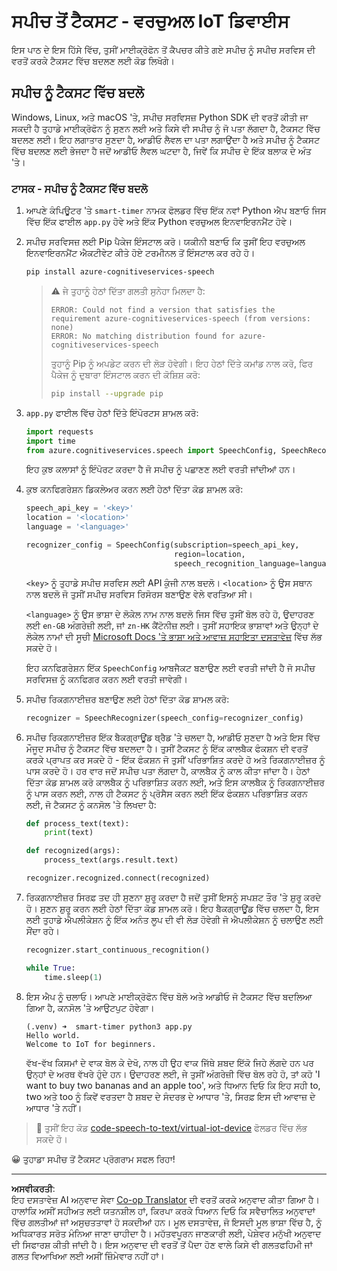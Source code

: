 <!--
CO_OP_TRANSLATOR_METADATA:
{
  "original_hash": "c0550b254b9ba2539baf1e6bb5fc05f8",
  "translation_date": "2025-08-27T14:10:56+00:00",
  "source_file": "6-consumer/lessons/1-speech-recognition/virtual-device-speech-to-text.md",
  "language_code": "pa"
}
-->
# ਸਪੀਚ ਤੋਂ ਟੈਕਸਟ - ਵਰਚੁਅਲ IoT ਡਿਵਾਈਸ

ਇਸ ਪਾਠ ਦੇ ਇਸ ਹਿੱਸੇ ਵਿੱਚ, ਤੁਸੀਂ ਮਾਈਕ੍ਰੋਫੋਨ ਤੋਂ ਕੈਪਚਰ ਕੀਤੇ ਗਏ ਸਪੀਚ ਨੂੰ ਸਪੀਚ ਸਰਵਿਸ ਦੀ ਵਰਤੋਂ ਕਰਕੇ ਟੈਕਸਟ ਵਿੱਚ ਬਦਲਣ ਲਈ ਕੋਡ ਲਿਖੋਗੇ।

## ਸਪੀਚ ਨੂੰ ਟੈਕਸਟ ਵਿੱਚ ਬਦਲੋ

Windows, Linux, ਅਤੇ macOS 'ਤੇ, ਸਪੀਚ ਸਰਵਿਸਜ਼ Python SDK ਦੀ ਵਰਤੋਂ ਕੀਤੀ ਜਾ ਸਕਦੀ ਹੈ ਤੁਹਾਡੇ ਮਾਈਕ੍ਰੋਫੋਨ ਨੂੰ ਸੁਣਨ ਲਈ ਅਤੇ ਕਿਸੇ ਵੀ ਸਪੀਚ ਨੂੰ ਜੋ ਪਤਾ ਲੱਗਦਾ ਹੈ, ਟੈਕਸਟ ਵਿੱਚ ਬਦਲਣ ਲਈ। ਇਹ ਲਗਾਤਾਰ ਸੁਣਦਾ ਹੈ, ਆਡੀਓ ਲੈਵਲ ਦਾ ਪਤਾ ਲਗਾਉਂਦਾ ਹੈ ਅਤੇ ਸਪੀਚ ਨੂੰ ਟੈਕਸਟ ਵਿੱਚ ਬਦਲਣ ਲਈ ਭੇਜਦਾ ਹੈ ਜਦੋਂ ਆਡੀਓ ਲੈਵਲ ਘਟਦਾ ਹੈ, ਜਿਵੇਂ ਕਿ ਸਪੀਚ ਦੇ ਇੱਕ ਬਲਾਕ ਦੇ ਅੰਤ 'ਤੇ।

### ਟਾਸਕ - ਸਪੀਚ ਨੂੰ ਟੈਕਸਟ ਵਿੱਚ ਬਦਲੋ

1. ਆਪਣੇ ਕੰਪਿਊਟਰ 'ਤੇ `smart-timer` ਨਾਮਕ ਫੋਲਡਰ ਵਿੱਚ ਇੱਕ ਨਵਾਂ Python ਐਪ ਬਣਾਓ ਜਿਸ ਵਿੱਚ ਇੱਕ ਫਾਈਲ `app.py` ਹੋਵੇ ਅਤੇ ਇੱਕ Python ਵਰਚੁਅਲ ਇਨਵਾਇਰਨਮੈਂਟ ਹੋਵੇ।

1. ਸਪੀਚ ਸਰਵਿਸਜ਼ ਲਈ Pip ਪੈਕੇਜ ਇੰਸਟਾਲ ਕਰੋ। ਯਕੀਨੀ ਬਣਾਓ ਕਿ ਤੁਸੀਂ ਇਹ ਵਰਚੁਅਲ ਇਨਵਾਇਰਨਮੈਂਟ ਐਕਟੀਵੇਟ ਕੀਤੇ ਹੋਏ ਟਰਮੀਨਲ ਤੋਂ ਇੰਸਟਾਲ ਕਰ ਰਹੇ ਹੋ।

    ```sh
    pip install azure-cognitiveservices-speech
    ```

    > ⚠️ ਜੇ ਤੁਹਾਨੂੰ ਹੇਠਾਂ ਦਿੱਤਾ ਗਲਤੀ ਸੁਨੇਹਾ ਮਿਲਦਾ ਹੈ:
    >
    > ```output
    > ERROR: Could not find a version that satisfies the requirement azure-cognitiveservices-speech (from versions: none)
    > ERROR: No matching distribution found for azure-cognitiveservices-speech
    > ```
    >
    > ਤੁਹਾਨੂੰ Pip ਨੂੰ ਅਪਡੇਟ ਕਰਨ ਦੀ ਲੋੜ ਹੋਵੇਗੀ। ਇਹ ਹੇਠਾਂ ਦਿੱਤੇ ਕਮਾਂਡ ਨਾਲ ਕਰੋ, ਫਿਰ ਪੈਕੇਜ ਨੂੰ ਦੁਬਾਰਾ ਇੰਸਟਾਲ ਕਰਨ ਦੀ ਕੋਸ਼ਿਸ਼ ਕਰੋ:
    >
    > ```sh
    > pip install --upgrade pip
    > ```

1. `app.py` ਫਾਈਲ ਵਿੱਚ ਹੇਠਾਂ ਦਿੱਤੇ ਇੰਪੋਰਟਸ ਸ਼ਾਮਲ ਕਰੋ:

    ```python
    import requests
    import time
    from azure.cognitiveservices.speech import SpeechConfig, SpeechRecognizer
    ```

    ਇਹ ਕੁਝ ਕਲਾਸਾਂ ਨੂੰ ਇੰਪੋਰਟ ਕਰਦਾ ਹੈ ਜੋ ਸਪੀਚ ਨੂੰ ਪਛਾਣਣ ਲਈ ਵਰਤੀ ਜਾਂਦੀਆਂ ਹਨ।

1. ਕੁਝ ਕਨਫਿਗਰੇਸ਼ਨ ਡਿਕਲੇਅਰ ਕਰਨ ਲਈ ਹੇਠਾਂ ਦਿੱਤਾ ਕੋਡ ਸ਼ਾਮਲ ਕਰੋ:

    ```python
    speech_api_key = '<key>'
    location = '<location>'
    language = '<language>'

    recognizer_config = SpeechConfig(subscription=speech_api_key,
                                     region=location,
                                     speech_recognition_language=language)
    ```

    `<key>` ਨੂੰ ਤੁਹਾਡੇ ਸਪੀਚ ਸਰਵਿਸ ਲਈ API ਕੁੰਜੀ ਨਾਲ ਬਦਲੋ। `<location>` ਨੂੰ ਉਸ ਸਥਾਨ ਨਾਲ ਬਦਲੋ ਜੋ ਤੁਸੀਂ ਸਪੀਚ ਸਰਵਿਸ ਰਿਸੋਰਸ ਬਣਾਉਣ ਵੇਲੇ ਵਰਤਿਆ ਸੀ।

    `<language>` ਨੂੰ ਉਸ ਭਾਸ਼ਾ ਦੇ ਲੋਕੇਲ ਨਾਮ ਨਾਲ ਬਦਲੋ ਜਿਸ ਵਿੱਚ ਤੁਸੀਂ ਬੋਲ ਰਹੇ ਹੋ, ਉਦਾਹਰਣ ਲਈ `en-GB` ਅੰਗਰੇਜ਼ੀ ਲਈ, ਜਾਂ `zn-HK` ਕੈਂਟੋਨੀਜ਼ ਲਈ। ਤੁਸੀਂ ਸਹਾਇਕ ਭਾਸ਼ਾਵਾਂ ਅਤੇ ਉਨ੍ਹਾਂ ਦੇ ਲੋਕੇਲ ਨਾਮਾਂ ਦੀ ਸੂਚੀ [Microsoft Docs 'ਤੇ ਭਾਸ਼ਾ ਅਤੇ ਆਵਾਜ਼ ਸਹਾਇਤਾ ਦਸਤਾਵੇਜ਼](https://docs.microsoft.com/azure/cognitive-services/speech-service/language-support?WT.mc_id=academic-17441-jabenn#speech-to-text) ਵਿੱਚ ਲੱਭ ਸਕਦੇ ਹੋ।

    ਇਹ ਕਨਫਿਗਰੇਸ਼ਨ ਇੱਕ `SpeechConfig` ਆਬਜੈਕਟ ਬਣਾਉਣ ਲਈ ਵਰਤੀ ਜਾਂਦੀ ਹੈ ਜੋ ਸਪੀਚ ਸਰਵਿਸਜ਼ ਨੂੰ ਕਨਫਿਗਰ ਕਰਨ ਲਈ ਵਰਤੀ ਜਾਵੇਗੀ।

1. ਸਪੀਚ ਰਿਕਗਨਾਈਜ਼ਰ ਬਣਾਉਣ ਲਈ ਹੇਠਾਂ ਦਿੱਤਾ ਕੋਡ ਸ਼ਾਮਲ ਕਰੋ:

    ```python
    recognizer = SpeechRecognizer(speech_config=recognizer_config)
    ```

1. ਸਪੀਚ ਰਿਕਗਨਾਈਜ਼ਰ ਇੱਕ ਬੈਕਗ੍ਰਾਊਂਡ ਥ੍ਰੈਡ 'ਤੇ ਚਲਦਾ ਹੈ, ਆਡੀਓ ਸੁਣਦਾ ਹੈ ਅਤੇ ਇਸ ਵਿੱਚ ਮੌਜੂਦ ਸਪੀਚ ਨੂੰ ਟੈਕਸਟ ਵਿੱਚ ਬਦਲਦਾ ਹੈ। ਤੁਸੀਂ ਟੈਕਸਟ ਨੂੰ ਇੱਕ ਕਾਲਬੈਕ ਫੰਕਸ਼ਨ ਦੀ ਵਰਤੋਂ ਕਰਕੇ ਪ੍ਰਾਪਤ ਕਰ ਸਕਦੇ ਹੋ - ਇੱਕ ਫੰਕਸ਼ਨ ਜੋ ਤੁਸੀਂ ਪਰਿਭਾਸ਼ਿਤ ਕਰਦੇ ਹੋ ਅਤੇ ਰਿਕਗਨਾਈਜ਼ਰ ਨੂੰ ਪਾਸ ਕਰਦੇ ਹੋ। ਹਰ ਵਾਰ ਜਦੋਂ ਸਪੀਚ ਪਤਾ ਲੱਗਦਾ ਹੈ, ਕਾਲਬੈਕ ਨੂੰ ਕਾਲ ਕੀਤਾ ਜਾਂਦਾ ਹੈ। ਹੇਠਾਂ ਦਿੱਤਾ ਕੋਡ ਸ਼ਾਮਲ ਕਰੋ ਕਾਲਬੈਕ ਨੂੰ ਪਰਿਭਾਸ਼ਿਤ ਕਰਨ ਲਈ, ਅਤੇ ਇਸ ਕਾਲਬੈਕ ਨੂੰ ਰਿਕਗਨਾਈਜ਼ਰ ਨੂੰ ਪਾਸ ਕਰਨ ਲਈ, ਨਾਲ ਹੀ ਟੈਕਸਟ ਨੂੰ ਪ੍ਰੋਸੈਸ ਕਰਨ ਲਈ ਇੱਕ ਫੰਕਸ਼ਨ ਪਰਿਭਾਸ਼ਿਤ ਕਰਨ ਲਈ, ਜੋ ਟੈਕਸਟ ਨੂੰ ਕਨਸੋਲ 'ਤੇ ਲਿਖਦਾ ਹੈ:

    ```python
    def process_text(text):
        print(text)

    def recognized(args):
        process_text(args.result.text)
    
    recognizer.recognized.connect(recognized)
    ```

1. ਰਿਕਗਨਾਈਜ਼ਰ ਸਿਰਫ਼ ਤਦ ਹੀ ਸੁਣਨਾ ਸ਼ੁਰੂ ਕਰਦਾ ਹੈ ਜਦੋਂ ਤੁਸੀਂ ਇਸਨੂੰ ਸਪਸ਼ਟ ਤੌਰ 'ਤੇ ਸ਼ੁਰੂ ਕਰਦੇ ਹੋ। ਸੁਣਨ ਸ਼ੁਰੂ ਕਰਨ ਲਈ ਹੇਠਾਂ ਦਿੱਤਾ ਕੋਡ ਸ਼ਾਮਲ ਕਰੋ। ਇਹ ਬੈਕਗ੍ਰਾਊਂਡ ਵਿੱਚ ਚਲਦਾ ਹੈ, ਇਸ ਲਈ ਤੁਹਾਡੇ ਐਪਲੀਕੇਸ਼ਨ ਨੂੰ ਇੱਕ ਅਨੰਤ ਲੂਪ ਦੀ ਵੀ ਲੋੜ ਹੋਵੇਗੀ ਜੋ ਐਪਲੀਕੇਸ਼ਨ ਨੂੰ ਚਲਾਉਣ ਲਈ ਸੌਂਦਾ ਰਹੇ।

    ```python
    recognizer.start_continuous_recognition()

    while True:
        time.sleep(1)
    ```

1. ਇਸ ਐਪ ਨੂੰ ਚਲਾਓ। ਆਪਣੇ ਮਾਈਕ੍ਰੋਫੋਨ ਵਿੱਚ ਬੋਲੋ ਅਤੇ ਆਡੀਓ ਜੋ ਟੈਕਸਟ ਵਿੱਚ ਬਦਲਿਆ ਗਿਆ ਹੈ, ਕਨਸੋਲ 'ਤੇ ਆਉਟਪੁਟ ਹੋਵੇਗਾ।

    ```output
    (.venv) ➜  smart-timer python3 app.py
    Hello world.
    Welcome to IoT for beginners.
    ```

    ਵੱਖ-ਵੱਖ ਕਿਸਮਾਂ ਦੇ ਵਾਕ ਬੋਲ ਕੇ ਦੇਖੋ, ਨਾਲ ਹੀ ਉਹ ਵਾਕ ਜਿੱਥੇ ਸ਼ਬਦ ਇੱਕੋ ਜਿਹੇ ਲੱਗਦੇ ਹਨ ਪਰ ਉਨ੍ਹਾਂ ਦੇ ਅਰਥ ਵੱਖਰੇ ਹੁੰਦੇ ਹਨ। ਉਦਾਹਰਣ ਲਈ, ਜੇ ਤੁਸੀਂ ਅੰਗਰੇਜ਼ੀ ਵਿੱਚ ਬੋਲ ਰਹੇ ਹੋ, ਤਾਂ ਕਹੋ 'I want to buy two bananas and an apple too', ਅਤੇ ਧਿਆਨ ਦਿਓ ਕਿ ਇਹ ਸਹੀ to, two ਅਤੇ too ਨੂੰ ਕਿਵੇਂ ਵਰਤਦਾ ਹੈ ਸ਼ਬਦ ਦੇ ਸੰਦਰਭ ਦੇ ਆਧਾਰ 'ਤੇ, ਸਿਰਫ਼ ਇਸ ਦੀ ਆਵਾਜ਼ ਦੇ ਆਧਾਰ 'ਤੇ ਨਹੀਂ।

> 💁 ਤੁਸੀਂ ਇਹ ਕੋਡ [code-speech-to-text/virtual-iot-device](../../../../../6-consumer/lessons/1-speech-recognition/code-speech-to-text/virtual-iot-device) ਫੋਲਡਰ ਵਿੱਚ ਲੱਭ ਸਕਦੇ ਹੋ।

😀 ਤੁਹਾਡਾ ਸਪੀਚ ਤੋਂ ਟੈਕਸਟ ਪ੍ਰੋਗਰਾਮ ਸਫਲ ਰਿਹਾ!

---

**ਅਸਵੀਕਰਤੀ**:  
ਇਹ ਦਸਤਾਵੇਜ਼ AI ਅਨੁਵਾਦ ਸੇਵਾ [Co-op Translator](https://github.com/Azure/co-op-translator) ਦੀ ਵਰਤੋਂ ਕਰਕੇ ਅਨੁਵਾਦ ਕੀਤਾ ਗਿਆ ਹੈ। ਹਾਲਾਂਕਿ ਅਸੀਂ ਸਹੀਅਤ ਲਈ ਯਤਨਸ਼ੀਲ ਹਾਂ, ਕਿਰਪਾ ਕਰਕੇ ਧਿਆਨ ਦਿਓ ਕਿ ਸਵੈਚਾਲਿਤ ਅਨੁਵਾਦਾਂ ਵਿੱਚ ਗਲਤੀਆਂ ਜਾਂ ਅਸੁਚਤਤਾਵਾਂ ਹੋ ਸਕਦੀਆਂ ਹਨ। ਮੂਲ ਦਸਤਾਵੇਜ਼, ਜੋ ਇਸਦੀ ਮੂਲ ਭਾਸ਼ਾ ਵਿੱਚ ਹੈ, ਨੂੰ ਅਧਿਕਾਰਤ ਸਰੋਤ ਮੰਨਿਆ ਜਾਣਾ ਚਾਹੀਦਾ ਹੈ। ਮਹੱਤਵਪੂਰਨ ਜਾਣਕਾਰੀ ਲਈ, ਪੇਸ਼ੇਵਰ ਮਨੁੱਖੀ ਅਨੁਵਾਦ ਦੀ ਸਿਫਾਰਸ਼ ਕੀਤੀ ਜਾਂਦੀ ਹੈ। ਇਸ ਅਨੁਵਾਦ ਦੀ ਵਰਤੋਂ ਤੋਂ ਪੈਦਾ ਹੋਣ ਵਾਲੇ ਕਿਸੇ ਵੀ ਗਲਤਫਹਿਮੀ ਜਾਂ ਗਲਤ ਵਿਆਖਿਆ ਲਈ ਅਸੀਂ ਜ਼ਿੰਮੇਵਾਰ ਨਹੀਂ ਹਾਂ।